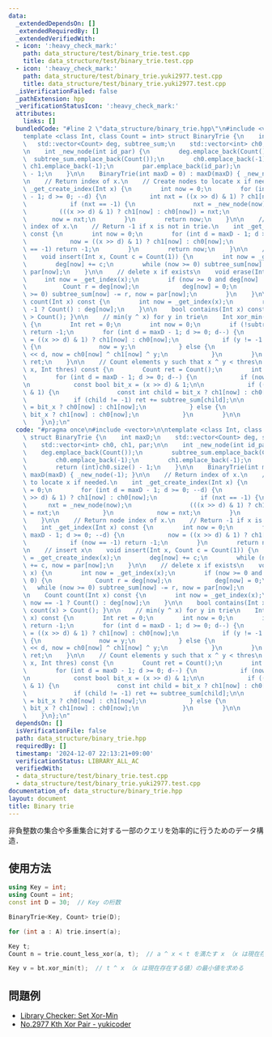 ```yaml
---
data:
  _extendedDependsOn: []
  _extendedRequiredBy: []
  _extendedVerifiedWith:
  - icon: ':heavy_check_mark:'
    path: data_structure/test/binary_trie.test.cpp
    title: data_structure/test/binary_trie.test.cpp
  - icon: ':heavy_check_mark:'
    path: data_structure/test/binary_trie.yuki2977.test.cpp
    title: data_structure/test/binary_trie.yuki2977.test.cpp
  _isVerificationFailed: false
  _pathExtension: hpp
  _verificationStatusIcon: ':heavy_check_mark:'
  attributes:
    links: []
  bundledCode: "#line 2 \"data_structure/binary_trie.hpp\"\n#include <vector>\n\n\
    template <class Int, class Count = int> struct BinaryTrie {\n    int maxD;\n \
    \   std::vector<Count> deg, subtree_sum;\n    std::vector<int> ch0, ch1, par;\n\
    \n    int _new_node(int id_par) {\n        deg.emplace_back(Count());\n      \
    \  subtree_sum.emplace_back(Count());\n        ch0.emplace_back(-1);\n       \
    \ ch1.emplace_back(-1);\n        par.emplace_back(id_par);\n        return (int)ch0.size()\
    \ - 1;\n    }\n\n    BinaryTrie(int maxD = 0) : maxD(maxD) { _new_node(-1); }\n\
    \n    // Return index of x.\n    // Create nodes to locate x if needed.\n    int\
    \ _get_create_index(Int x) {\n        int now = 0;\n        for (int d = maxD\
    \ - 1; d >= 0; --d) {\n            int nxt = ((x >> d) & 1) ? ch1[now] : ch0[now];\n\
    \            if (nxt == -1) {\n                nxt = _new_node(now);\n       \
    \         (((x >> d) & 1) ? ch1[now] : ch0[now]) = nxt;\n            }\n     \
    \       now = nxt;\n        }\n        return now;\n    }\n\n    // Return node\
    \ index of x.\n    // Return -1 if x is not in trie.\n    int _get_index(Int x)\
    \ const {\n        int now = 0;\n        for (int d = maxD - 1; d >= 0; --d) {\n\
    \            now = ((x >> d) & 1) ? ch1[now] : ch0[now];\n            if (now\
    \ == -1) return -1;\n        }\n        return now;\n    }\n\n    // insert x\n\
    \    void insert(Int x, Count c = Count(1)) {\n        int now = _get_create_index(x);\n\
    \        deg[now] += c;\n        while (now >= 0) subtree_sum[now] += c, now =\
    \ par[now];\n    }\n\n    // delete x if exists\n    void erase(Int x) {\n   \
    \     int now = _get_index(x);\n        if (now >= 0 and deg[now] != 0) {\n  \
    \          Count r = deg[now];\n            deg[now] = 0;\n            while (now\
    \ >= 0) subtree_sum[now] -= r, now = par[now];\n        }\n    }\n\n    Count\
    \ count(Int x) const {\n        int now = _get_index(x);\n        return now ==\
    \ -1 ? Count() : deg[now];\n    }\n\n    bool contains(Int x) const { return count(x)\
    \ > Count(); }\n\n    // min(y ^ x) for y in trie\n    Int xor_min(Int x) const\
    \ {\n        Int ret = 0;\n        int now = 0;\n        if (!subtree_sum[now])\
    \ return -1;\n        for (int d = maxD - 1; d >= 0; d--) {\n            int y\
    \ = ((x >> d) & 1) ? ch1[now] : ch0[now];\n            if (y != -1 and subtree_sum[y])\
    \ {\n                now = y;\n            } else {\n                ret += Int(1)\
    \ << d, now = ch0[now] ^ ch1[now] ^ y;\n            }\n        }\n        return\
    \ ret;\n    }\n\n    // Count elements y such that x ^ y < thres\n    Count count_less_xor(Int\
    \ x, Int thres) const {\n        Count ret = Count();\n        int now = 0;\n\n\
    \        for (int d = maxD - 1; d >= 0; d--) {\n            if (now == -1) break;\n\
    \n            const bool bit_x = (x >> d) & 1;\n\n            if ((thres >> d)\
    \ & 1) {\n                const int child = bit_x ? ch1[now] : ch0[now];\n   \
    \             if (child != -1) ret += subtree_sum[child];\n\n                now\
    \ = bit_x ? ch0[now] : ch1[now];\n            } else {\n                now =\
    \ bit_x ? ch1[now] : ch0[now];\n            }\n        }\n\n        return ret;\n\
    \    }\n};\n"
  code: "#pragma once\n#include <vector>\n\ntemplate <class Int, class Count = int>\
    \ struct BinaryTrie {\n    int maxD;\n    std::vector<Count> deg, subtree_sum;\n\
    \    std::vector<int> ch0, ch1, par;\n\n    int _new_node(int id_par) {\n    \
    \    deg.emplace_back(Count());\n        subtree_sum.emplace_back(Count());\n\
    \        ch0.emplace_back(-1);\n        ch1.emplace_back(-1);\n        par.emplace_back(id_par);\n\
    \        return (int)ch0.size() - 1;\n    }\n\n    BinaryTrie(int maxD = 0) :\
    \ maxD(maxD) { _new_node(-1); }\n\n    // Return index of x.\n    // Create nodes\
    \ to locate x if needed.\n    int _get_create_index(Int x) {\n        int now\
    \ = 0;\n        for (int d = maxD - 1; d >= 0; --d) {\n            int nxt = ((x\
    \ >> d) & 1) ? ch1[now] : ch0[now];\n            if (nxt == -1) {\n          \
    \      nxt = _new_node(now);\n                (((x >> d) & 1) ? ch1[now] : ch0[now])\
    \ = nxt;\n            }\n            now = nxt;\n        }\n        return now;\n\
    \    }\n\n    // Return node index of x.\n    // Return -1 if x is not in trie.\n\
    \    int _get_index(Int x) const {\n        int now = 0;\n        for (int d =\
    \ maxD - 1; d >= 0; --d) {\n            now = ((x >> d) & 1) ? ch1[now] : ch0[now];\n\
    \            if (now == -1) return -1;\n        }\n        return now;\n    }\n\
    \n    // insert x\n    void insert(Int x, Count c = Count(1)) {\n        int now\
    \ = _get_create_index(x);\n        deg[now] += c;\n        while (now >= 0) subtree_sum[now]\
    \ += c, now = par[now];\n    }\n\n    // delete x if exists\n    void erase(Int\
    \ x) {\n        int now = _get_index(x);\n        if (now >= 0 and deg[now] !=\
    \ 0) {\n            Count r = deg[now];\n            deg[now] = 0;\n         \
    \   while (now >= 0) subtree_sum[now] -= r, now = par[now];\n        }\n    }\n\
    \n    Count count(Int x) const {\n        int now = _get_index(x);\n        return\
    \ now == -1 ? Count() : deg[now];\n    }\n\n    bool contains(Int x) const { return\
    \ count(x) > Count(); }\n\n    // min(y ^ x) for y in trie\n    Int xor_min(Int\
    \ x) const {\n        Int ret = 0;\n        int now = 0;\n        if (!subtree_sum[now])\
    \ return -1;\n        for (int d = maxD - 1; d >= 0; d--) {\n            int y\
    \ = ((x >> d) & 1) ? ch1[now] : ch0[now];\n            if (y != -1 and subtree_sum[y])\
    \ {\n                now = y;\n            } else {\n                ret += Int(1)\
    \ << d, now = ch0[now] ^ ch1[now] ^ y;\n            }\n        }\n        return\
    \ ret;\n    }\n\n    // Count elements y such that x ^ y < thres\n    Count count_less_xor(Int\
    \ x, Int thres) const {\n        Count ret = Count();\n        int now = 0;\n\n\
    \        for (int d = maxD - 1; d >= 0; d--) {\n            if (now == -1) break;\n\
    \n            const bool bit_x = (x >> d) & 1;\n\n            if ((thres >> d)\
    \ & 1) {\n                const int child = bit_x ? ch1[now] : ch0[now];\n   \
    \             if (child != -1) ret += subtree_sum[child];\n\n                now\
    \ = bit_x ? ch0[now] : ch1[now];\n            } else {\n                now =\
    \ bit_x ? ch1[now] : ch0[now];\n            }\n        }\n\n        return ret;\n\
    \    }\n};\n"
  dependsOn: []
  isVerificationFile: false
  path: data_structure/binary_trie.hpp
  requiredBy: []
  timestamp: '2024-12-07 22:13:21+09:00'
  verificationStatus: LIBRARY_ALL_AC
  verifiedWith:
  - data_structure/test/binary_trie.test.cpp
  - data_structure/test/binary_trie.yuki2977.test.cpp
documentation_of: data_structure/binary_trie.hpp
layout: document
title: Binary trie
---
```


非負整数の集合や多重集合に対する一部のクエリを効率的に行うためのデータ構造．

## 使用方法

```cpp
using Key = int;
using Count = int;
const int D = 30;  // Key の桁数

BinaryTrie<Key, Count> trie(D);

for (int a : A) trie.insert(a);

Key t;
Count n = trie.count_less_xor(a, t);  // a ^ x < t を満たす x （x は現在存在する値）を数える

Key v = bt.xor_min(t);  // t ^ x （x は現在存在する値）の最小値を求める
```

## 問題例

- [Library Checker: Set Xor-Min](https://judge.yosupo.jp/problem/set_xor_min)
- [No.2977 Kth Xor Pair - yukicoder](https://yukicoder.me/problems/no/2977)
